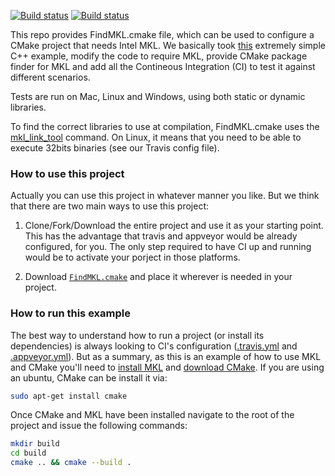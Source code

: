 [![Build status](https://travis-ci.org/massich/findmkl_cmake_test.svg?branch=master)](https://travis-ci.org/massich/findmkl_cmake_test/branches)
[![Build status](https://ci.appveyor.com/api/projects/status/h72xi6ffbd7p22j5?svg=true)](https://ci.appveyor.com/project/massich/findmkl-cmake-test)

This repo provides FindMKL.cmake file, which can be used to configure a CMake project that needs Intel MKL.
We basically took [this](https://github.com/jameskbride/cmake-hello-world) extremely simple C++ example,
modify the code to require MKL, provide CMake package finder for MKL and add all the Contineous Integration (CI) to test it against different scenarios. 

Tests are run on Mac, Linux and Windows, using both static or dynamic libraries.

To find the correct libraries to use at compilation, FindMKL.cmake uses the [mkl_link_tool](https://software.intel.com/en-us/articles/intel-mkl-command-line-link-tool) command. On Linux, it means that you need to be able to execute 32bits binaries (see our Travis config file).

### How to use this project ###
Actually you can use this project in whatever manner you like. But we think that there are two main ways to use this project:

1. Clone/Fork/Download the entire project and use it as your starting point. This has the advantage that travis and appveyor would be already configured, for you. The only step required to have CI up and running would be to activate your porject in those platforms.

2. Download [`FindMKL.cmake`](./cmake/FindMKL.cmake) and place it wherever is needed in your project.

### How to run this example ###
The best way to understand how to run a project (or install its dependencies) is always looking to CI's configuration ([.travis.yml](./.travis.yml) and [.appveyor.yml](./.appveyor.yml)). 
But as a summary, as this is an example of how to use MKL and CMake you'll need to [install MKL](https://software.intel.com/en-us/articles/intel-mkl-113-install-guide) and [download CMake](http://www.cmake.org/cmake/resources/software.html). If you are using an ubuntu, CMake can be install it via:
```bash
sudo apt-get install cmake
```
Once CMake and MKL have been installed navigate to the root of the project and issue the following commands:
```bash
mkdir build
cd build
cmake .. && cmake --build .
```
